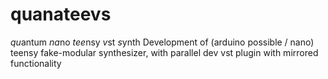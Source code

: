 # quanateevs
*qu*antum *na*no *tee*nsy *v*st *s*ynth
Development of (arduino possible / nano) teensy fake-modular synthesizer, with parallel dev vst plugin with mirrored functionality
